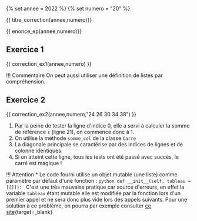 {% set annee = 2022 %}
{% set numero = "20" %}


{{ titre_correction(annee,numero)}}

{{ enonce_ep(annee,numero)}}
 

## Exercice 1

{{ correction_ex1(annee,numero) }}

!!! Commentaire
    On peut aussi utiliser une définition de listes par compréhension.


## Exercice 2 
{{ correction_ex2(annee,numero,"24 26 30 34 38") }}

1. Par la peine de tester la ligne d'indice 0, elle a servi à calculer la somme de référence `s` (ligne 21), on commence donc à 1.
2. On utilise la méthode `somme_col` de la classe `Carre`
3. La diagonale principale se caractérise par des indices de lignes et de colonne identiques.
4. Si on atteint cette ligne, tous les tests ont été passé avec succès, le carré est magique ! 

!!! Attention
    * Le code fourni utilise un objet mutable (une liste) comme paramètre par défaut d'une fonction :
        ```python
        def __init__(self, tableau = [[]]):
        ```
        C'est une très mauvaise pratique car source d'erreurs, en effet la variable `tableau` étant mutable elle est modifiée par la fonction lors d'un premier appel et ne sera donc plus vide lors des appels suivants. Pour une solution à ce problème, on pourra par exemple consulter [ce site](https://python-guide-pt-br.readthedocs.io/fr/latest/writing/gotchas.html){target=_blank}